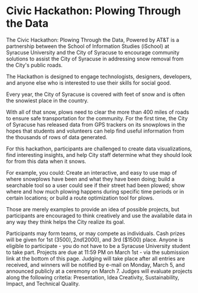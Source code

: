# Civic Hackathon: Plowing Through the Data

The Civic Hackathon: Plowing Through the Data, Powered by AT&T is a partnership between the School of Information Studies (iSchool) at Syracuse University and the City of Syracuse to encourage community solutions to assist the City of Syracuse in addressing snow removal from the City's public roads.

The Hackathon is designed to engage technologists, designers, developers, and anyone else who is interested to use their skills for social good.

Every year, the City of Syracuse is covered with feet of snow and is often the snowiest place in the country.

With all of that snow, plows need to clear the more than 400 miles of roads to ensure safe transportation for the community. For the first time, the City of Syracuse has released data from GPS trackers on its snowplows in the hopes that students and volunteers can help find useful information from the thousands of rows of data generated.

For this hackathon, participants are challenged to create data visualizations, find interesting insights, and help City staff determine what they should look for from this data when it snows.

For example, you could: Create an interactive, and easy to use map of where snowplows have been and what they have been doing; build a searchable tool so a user could see if their street had been plowed; show where and how much plowing happens during specific time periods or in certain locations; or build a route optimization tool for plows.

Those are merely examples to provide an idea of possible projects, but participants are encouraged to think creatively and use the availabile data in any way they think helps the City realize its goal.

Participants may form teams, or may compete as individuals.
Cash prizes will be given for 1st ($3500), 2nd ($2000), and 3rd ($1500) place.
Anyone is eligible to participate - you do not have to be a Syracuse University student to take part.
Projects are due at 11:59 PM on March 1st - via the submission link at the bottom of this page.
Judging will take place after all entries are received, and winners will be notified by e-mail on Monday, March 5, and announced publicly at a ceremony on March 7.
Judges will evaluate projects along the following critetia: Presentation, Idea Creativity, Sustainability, Impact, and Technical Quality.
